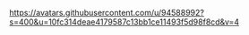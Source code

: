 https://avatars.githubusercontent.com/u/94588992?s=400&u=10fc314deae4179587c13bb1ce11493f5d98f8cd&v=4
